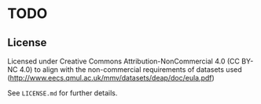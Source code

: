 # TODO

## License

Licensed under Creative Commons Attribution-NonCommercial 4.0 (CC BY-NC 4.0) to align with the non-commercial requirements of datasets used (http://www.eecs.qmul.ac.uk/mmv/datasets/deap/doc/eula.pdf)

See ```LICENSE.md``` for further details. 
